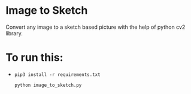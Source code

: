 # Image to Sketch
Convert any image to a sketch based picture with the help of python cv2 library.
# To run this:

- `pip3 install -r requirements.txt`
  ```
  python image_to_sketch.py
  ```

